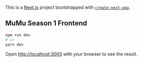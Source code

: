 This is a [Next.js](https://nextjs.org/) project bootstrapped with [`create-next-app`](https://github.com/vercel/next.js/tree/canary/packages/create-next-app).

## MuMu Season 1 Frontend

```bash
npm run dev
# or
yarn dev
```

Open [http://localhost:3000](http://localhost:3000) with your browser to see the result.

